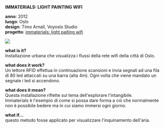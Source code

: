 **IMMATERIALS: LIGHT PAINTING WIFI**

**anno**: 2012 <br>
**luogo**: Oslo <br>
**design**: Timo Arnall, Voyoslo Studio <br>
**progetto**: [immaterials: light paiting wifi](https://vimeo.com/20412632)


![](http://www.elasticspace.com/wp-content/uploads/2012/05/Immaterials-Wifi.jpg)


**what is it?** <br>
Installazione urbana che visualizza i flussi della rete wifi della città di Oslo.

**what does it work?** <br>
Un lettore RFID effettua in continuazione scansioni e invia segnali ad una fila di 80 led attaccati su una barra (alta 4m). Ogni volta che viene mandato un segnale i led si accendono.

**what does it mean?** <br>
Questa installazione riflette sul tema dell'esplorare l'intangibile. <br>
Immaterials è l'esempio di come si possa dare forma a ciò che normalmente non è possibile bedere ma in cui siamo immersi ogni giorno.

**what if...** <br>
questo metodo fosse applicato per visualizzare l'inquinamento dell'aria.
